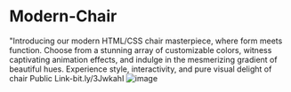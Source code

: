 # Modern-Chair
"Introducing our modern HTML/CSS chair masterpiece, where form meets function. Choose from a stunning array of customizable colors, witness captivating animation effects, and indulge in the mesmerizing gradient of beautiful hues. Experience style, interactivity, and pure visual delight of chair
Public Link-bit.ly/3JwkahI
![image](https://github.com/kmishraa/Modern-Chair/assets/104066423/8f34a3d3-5b9b-4ac6-932c-7a39fdd76abf)
